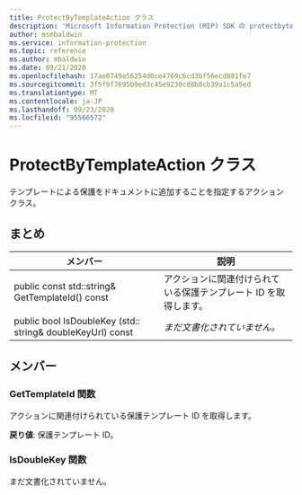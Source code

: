 ```yaml
---
title: ProtectByTemplateAction クラス
description: 'Microsoft Information Protection (MIP) SDK の protectbytemplateaction:: undefined クラスを文書にします。'
author: msmbaldwin
ms.service: information-protection
ms.topic: reference
ms.author: mbaldwin
ms.date: 09/21/2020
ms.openlocfilehash: 17ae0749a56254d0ce4769c6cd3bf56ecd881fe7
ms.sourcegitcommit: 3f5f9f7695b9ed3c45e9230cd8b8cb39a1c5a5ed
ms.translationtype: MT
ms.contentlocale: ja-JP
ms.lasthandoff: 09/23/2020
ms.locfileid: "95566572"
---
```

# <a name="class-protectbytemplateaction"></a>ProtectByTemplateAction クラス 
テンプレートによる保護をドキュメントに追加することを指定するアクション クラス。
  
## <a name="summary"></a>まとめ
 メンバー                        | 説明                                
--------------------------------|---------------------------------------------
public const std::string& GetTemplateId() const  |  アクションに関連付けられている保護テンプレート ID を取得します。
public bool IsDoubleKey (std:: string& doubleKeyUrl) const  | _まだ文書化されていません。_
  
## <a name="members"></a>メンバー
  
### <a name="gettemplateid-function"></a>GetTemplateId 関数
アクションに関連付けられている保護テンプレート ID を取得します。

  
**戻り値**: 保護テンプレート ID。
  
### <a name="isdoublekey-function"></a>IsDoubleKey 関数
まだ文書化されていません。
